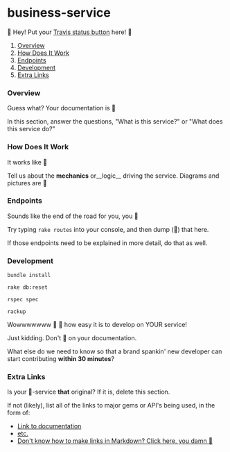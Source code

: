 # business-service

:poop: Hey! Put your [Travis status button](http://docs.travis-ci.com/user/status-images/) here! :poop:

1. [Overview](#overview)
2. [How Does It Work](#how-does-it-work)
3. [Endpoints](#endpoints)
4. [Development](#development)
5. [Extra Links](#extra-links)

### Overview

Guess what? Your documentation is :poop:

In this section, answer the questions, "What is this service?" or "What does this service do?"

### How Does It Work

It works like :poop:

Tell us about the __mechanics__ or__logic__ driving the service. Diagrams and pictures are :money_with_wings:

### Endpoints

Sounds like the end of the road for you, you :poop:

Try typing `rake routes` into your console, and then dump (:poop:) that here.

If those endpoints need to be explained in more detail, do that as well.

### Development

```
bundle install

rake db:reset

rspec spec

rackup
```

Wowwwwwww :pray: :pray: how easy it is to develop on YOUR service!

Just kidding. Don't :poop: on your documentation.

What else do we need to know so that a brand spankin' new developer can start contributing __within 30 minutes__?

### Extra Links

Is your :poop:-service __that__ original? If it is, delete this section.

If not (likely), list all of the links to major gems or API's being used, in the form of:

- [Link to documentation]()
- [etc.]()
- [Don't know how to make links in Markdown? Click here, you damn :poop:](https://github.com/adam-p/markdown-here/wiki/Markdown-Cheatsheet#links)
